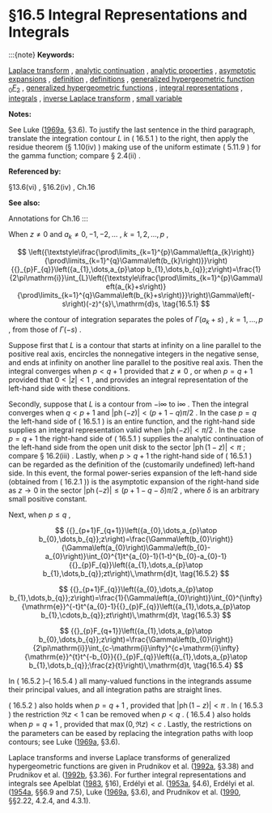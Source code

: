 # §16.5 Integral Representations and Integrals

:::{note}
**Keywords:**

[Laplace transform](http://dlmf.nist.gov/search/search?q=Laplace%20transform) , [analytic continuation](http://dlmf.nist.gov/search/search?q=analytic%20continuation) , [analytic properties](http://dlmf.nist.gov/search/search?q=analytic%20properties) , [asymptotic expansions](http://dlmf.nist.gov/search/search?q=asymptotic%20expansions) , [definition](http://dlmf.nist.gov/search/search?q=definition) , [definitions](http://dlmf.nist.gov/search/search?q=definitions) , [generalized hypergeometric function ${{}_{0}F_{2}}$](http://dlmf.nist.gov/search/search?q=generalized%20hypergeometric%20function%200F2) , [generalized hypergeometric functions](http://dlmf.nist.gov/search/search?q=generalized%20hypergeometric%20functions) , [integral representations](http://dlmf.nist.gov/search/search?q=integral%20representations) , [integrals](http://dlmf.nist.gov/search/search?q=integrals) , [inverse Laplace transform](http://dlmf.nist.gov/search/search?q=inverse%20Laplace%20transform) , [small variable](http://dlmf.nist.gov/search/search?q=small%20variable)

**Notes:**

See Luke ([1969a](./bib/L.html#bib1495 "The Special Functions and their Approximations, Vol. 1"), §3.6). To justify the last sentence in the third paragraph, translate the integration contour $L$ in ( 16.5.1 ) to the right, then apply the residue theorem (§ 1.10(iv) ) making use of the uniform estimate ( 5.11.9 ) for the gamma function; compare § 2.4(ii) .

**Referenced by:**

§13.6(vi) , §16.2(iv) , Ch.16

**See also:**

Annotations for Ch.16
:::

When $z\neq 0$ and $a_{k}\neq 0,-1,-2,\dots$ , $k=1,2,\dots,p$ ,


<a id="E1"></a>
$$
\left({\textstyle\ifrac{\prod\limits_{k=1}^{p}\Gamma\left(a_{k}\right)}{\prod\limits_{k=1}^{q}\Gamma\left(b_{k}\right)}}\right){{}_{p}F_{q}}\left({a_{1},\dots,a_{p}\atop b_{1},\dots,b_{q}};z\right)=\frac{1}{2\pi\mathrm{i}}\int_{L}\left({\textstyle\ifrac{\prod\limits_{k=1}^{p}\Gamma\left(a_{k}+s\right)}{\prod\limits_{k=1}^{q}\Gamma\left(b_{k}+s\right)}}\right)\Gamma\left(-s\right)(-z)^{s}\,\mathrm{d}s, \tag{16.5.1}
$$

where the contour of integration separates the poles of $\Gamma\left(a_{k}+s\right)$ , $k=1,\dots,p$ , from those of $\Gamma\left(-s\right)$ .

Suppose first that $L$ is a contour that starts at infinity on a line parallel to the positive real axis, encircles the nonnegative integers in the negative sense, and ends at infinity on another line parallel to the positive real axis. Then the integral converges when $p<q+1$ provided that $z\neq 0$ , or when $p=q+1$ provided that $0<|z|<1$ , and provides an integral representation of the left-hand side with these conditions.

Secondly, suppose that $L$ is a contour from $-\mathrm{i}\infty$ to $\mathrm{i}\infty$ . Then the integral converges when $q<p+1$ and $|\operatorname{ph}\left(-z\right)|<(p+1-q)\pi/2$ . In the case $p=q$ the left-hand side of ( 16.5.1 ) is an entire function, and the right-hand side supplies an integral representation valid when $|\operatorname{ph}\left(-z\right)|<\pi/2$ . In the case $p=q+1$ the right-hand side of ( 16.5.1 ) supplies the analytic continuation of the left-hand side from the open unit disk to the sector $|\operatorname{ph}\left(1-z\right)|<\pi$ ; compare § 16.2(iii) . Lastly, when $p>q+1$ the right-hand side of ( 16.5.1 ) can be regarded as the definition of the (customarily undefined) left-hand side. In this event, the formal power-series expansion of the left-hand side (obtained from ( 16.2.1 )) is the asymptotic expansion of the right-hand side as $z\to 0$ in the sector $|\operatorname{ph}\left(-z\right)|\leq(p+1-q-\delta)\pi/2$ , where $\delta$ is an arbitrary small positive constant.

Next, when $p\leq q$ ,


<a id="E2"></a>
$$
{{}_{p+1}F_{q+1}}\left({a_{0},\dots,a_{p}\atop b_{0},\dots,b_{q}};z\right)=\frac{\Gamma\left(b_{0}\right)}{\Gamma\left(a_{0}\right)\Gamma\left(b_{0}-a_{0}\right)}\int_{0}^{1}t^{a_{0}-1}(1-t)^{b_{0}-a_{0}-1}{{}_{p}F_{q}}\left({a_{1},\dots,a_{p}\atop b_{1},\dots,b_{q}};zt\right)\,\mathrm{d}t, \tag{16.5.2}
$$


<a id="E3"></a>
$$
{{}_{p+1}F_{q}}\left({a_{0},\dots,a_{p}\atop b_{1},\dots,b_{q}};z\right)=\frac{1}{\Gamma\left(a_{0}\right)}\int_{0}^{\infty}{\mathrm{e}}^{-t}t^{a_{0}-1}{{}_{p}F_{q}}\left({a_{1},\dots,a_{p}\atop b_{1},\cdots,b_{q}};zt\right)\,\mathrm{d}t, \tag{16.5.3}
$$


<a id="E4"></a>
$$
{{}_{p}F_{q+1}}\left({a_{1},\dots,a_{p}\atop b_{0},\dots,b_{q}};z\right)=\frac{\Gamma\left(b_{0}\right)}{2\pi\mathrm{i}}\int_{c-\mathrm{i}\infty}^{c+\mathrm{i}\infty}{\mathrm{e}}^{t}t^{-b_{0}}{{}_{p}F_{q}}\left({a_{1},\dots,a_{p}\atop
b_{1},\dots,b_{q}};\frac{z}{t}\right)\,\mathrm{d}t, \tag{16.5.4}
$$

In ( 16.5.2 )–( 16.5.4 ) all many-valued functions in the integrands assume their principal values, and all integration paths are straight lines.

( 16.5.2 ) also holds when $p=q+1$ , provided that $|\operatorname{ph}\left(1-z\right)|<\pi$ . In ( 16.5.3 ) the restriction $\Re z<1$ can be removed when $p<q$ . ( 16.5.4 ) also holds when $p=q+1$ , provided that $\max(0,\Re z)<c$ . Lastly, the restrictions on the parameters can be eased by replacing the integration paths with loop contours; see Luke ([1969a](./bib/L.html#bib1495 "The Special Functions and their Approximations, Vol. 1"), §3.6).

Laplace transforms and inverse Laplace transforms of generalized hypergeometric functions are given in Prudnikov et al. ([1992a](./bib/P.html#bib1906 "Integrals and Series: Direct Laplace Transforms, Vol. 4"), §3.38) and Prudnikov et al. ([1992b](./bib/P.html#bib1907 "Integrals and Series: Inverse Laplace Transforms, Vol. 5"), §3.36). For further integral representations and integrals see Apelblat ([1983](./bib/index.html#bib111 "Table of Definite and Infinite Integrals"), §16), Erdélyi et al. ([1953a](./bib/E.html#bib751 "Higher Transcendental Functions. Vol. I"), §4.6), Erdélyi et al. ([1954a](./bib/E.html#bib753 "Tables of Integral Transforms. Vol. I"), §§6.9 and 7.5), Luke ([1969a](./bib/L.html#bib1495 "The Special Functions and their Approximations, Vol. 1"), §3.6), and Prudnikov et al. ([1990](./bib/P.html#bib1905 "Integrals and Series: More Special Functions, Vol. 3"), §§2.22, 4.2.4, and 4.3.1).
